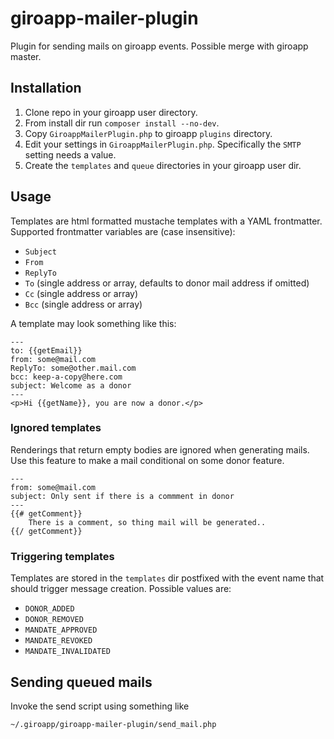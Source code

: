 # giroapp-mailer-plugin

Plugin for sending mails on giroapp events. Possible merge with giroapp master.

## Installation

1. Clone repo in your giroapp user directory.
1. From install dir run `composer install --no-dev`.
1. Copy `GiroappMailerPlugin.php` to giroapp `plugins` directory.
1. Edit your settings in `GiroappMailerPlugin.php`. Specifically the `SMTP` setting
   needs a value.
1. Create the `templates` and `queue` directories in your giroapp user dir.

## Usage

Templates are html formatted mustache templates with a YAML frontmatter.
Supported frontmatter variables are (case insensitive):

* `Subject`
* `From`
* `ReplyTo`
* `To` (single address or array, defaults to donor mail address if omitted)
* `Cc` (single address or array)
* `Bcc` (single address or array)

A template may look something like this:

```
---
to: {{getEmail}}
from: some@mail.com
ReplyTo: some@other.mail.com
bcc: keep-a-copy@here.com
subject: Welcome as a donor
---
<p>Hi {{getName}}, you are now a donor.</p>
```

### Ignored templates

Renderings that return empty bodies are ignored when generating mails. Use this
feature to make a mail conditional on some donor feature.

```
---
from: some@mail.com
subject: Only sent if there is a commment in donor
---
{{# getComment}}
    There is a comment, so thing mail will be generated..
{{/ getComment}}
```

### Triggering templates

Templates are stored in the `templates` dir postfixed with the event name
that should trigger message creation. Possible values are:

* `DONOR_ADDED`
* `DONOR_REMOVED`
* `MANDATE_APPROVED`
* `MANDATE_REVOKED`
* `MANDATE_INVALIDATED`

## Sending queued mails

Invoke the send script using something like

```shell
~/.giroapp/giroapp-mailer-plugin/send_mail.php
```
